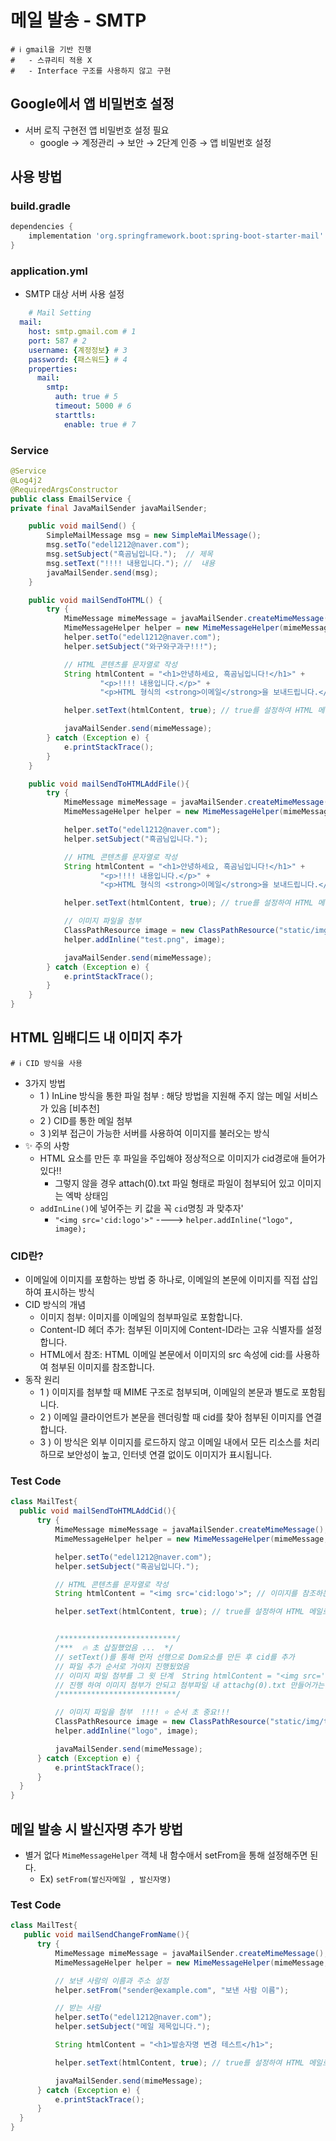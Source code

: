 # 메일 발송 - SMTP

```properties
# ℹ️ gmail을 기반 진행
#   - 스큐리티 적용 X  
#   - Interface 구조를 사용하지 않고 구현  
```

## Google에서 앱 비밀번호 설정
- 서버 로직 구현전 앱 비밀번호 설정 필요
  - google → 계정관리 → 보안 → 2단계 인증 → 앱 비밀번호 설정


## 사용 방법

### build.gradle
```groovy
dependencies {
	implementation 'org.springframework.boot:spring-boot-starter-mail'
}
```

### application.yml
- SMTP 대상 서버 사용 설정
```yaml
    # Mail Setting
  mail:
    host: smtp.gmail.com # 1
    port: 587 # 2
    username: {계정정보} # 3
    password: {패스워드} # 4
    properties:
      mail:
        smtp:
          auth: true # 5
          timeout: 5000 # 6
          starttls:
            enable: true # 7
```


 
### Service
```java
@Service
@Log4j2
@RequiredArgsConstructor
public class EmailService {
private final JavaMailSender javaMailSender;

    public void mailSend() {
        SimpleMailMessage msg = new SimpleMailMessage();
        msg.setTo("edel1212@naver.com");
        msg.setSubject("흑곰님입니다.");  // 제목
        msg.setText("!!!! 내용입니다."); //  내용
        javaMailSender.send(msg);
    }

    public void mailSendToHTML() {
        try {
            MimeMessage mimeMessage = javaMailSender.createMimeMessage();
            MimeMessageHelper helper = new MimeMessageHelper(mimeMessage, "utf-8");
            helper.setTo("edel1212@naver.com");
            helper.setSubject("와구와구과구!!!");

            // HTML 콘텐츠를 문자열로 작성
            String htmlContent = "<h1>안녕하세요, 흑곰님입니다!</h1>" +
                    "<p>!!!! 내용입니다.</p>" +
                    "<p>HTML 형식의 <strong>이메일</strong>을 보내드립니다.</p>";

            helper.setText(htmlContent, true); // true를 설정하여 HTML 메일로 인식하게 함

            javaMailSender.send(mimeMessage);
        } catch (Exception e) {
            e.printStackTrace();
        }
    }

    public void mailSendToHTMLAddFile(){
        try {
            MimeMessage mimeMessage = javaMailSender.createMimeMessage();
            MimeMessageHelper helper = new MimeMessageHelper(mimeMessage, true, "UTF-8"); // multipart 모드 활성화

            helper.setTo("edel1212@naver.com");
            helper.setSubject("흑곰님입니다.");

            // HTML 콘텐츠를 문자열로 작성
            String htmlContent = "<h1>안녕하세요, 흑곰님입니다!</h1>" +
                    "<p>!!!! 내용입니다.</p>" +
                    "<p>HTML 형식의 <strong>이메일</strong>을 보내드립니다.</p>"; // 이미지를 참조하는 HTML 태그

            helper.setText(htmlContent, true); // true를 설정하여 HTML 메일로 인식하게 함

            // 이미지 파일을 첨부
            ClassPathResource image = new ClassPathResource("static/img/test.jpg");
            helper.addInline("test.png", image);

            javaMailSender.send(mimeMessage);
        } catch (Exception e) {
            e.printStackTrace();
        }
    }
}
```


## HTML 임배디드 내 이미지 추가
```properties
# ℹ️ CID 방식을 사용 
```

- 3가지 방법 
  - 1 ) InLine 방식을 통한 파일 첨부 : 해당 방법을 지원해 주지 않는 메일 서비스가 있음 [비추천]
  - 2 ) CID를 통한 메일 첨부
  - 3 )외부 접근이 가능한 서버를 사용하여 이미지를 불러오는 방식
- ✨ 주의 사항
  - HTML 요소를 만든 후 파일을 주입해야 정상적으로 이미지가 cid경로애 들어가 있다!! 
    - 그렇지 않을 경우 attach(0).txt 파일 형태로 파일이 첨부되어 있고 이미지는 엑박 상태임
  - `addInLine()`에 넣어주는 키 값을 꼭 `cid`명칭 과 맞추자'
    - `"<img src='cid:logo'>"`  ----> `helper.addInline("logo", image);`

### CID란?
- 이메일에 이미지를 포함하는 방법 중 하나로, 이메일의 본문에 이미지를 직접 삽입하여 표시하는 방식
- CID 방식의 개념
  - 이미지 첨부: 이미지를 이메일의 첨부파일로 포함합니다.
  - Content-ID 헤더 추가: 첨부된 이미지에 Content-ID라는 고유 식별자를 설정합니다.
  - HTML에서 참조: HTML 이메일 본문에서 이미지의 src 속성에 cid:<Content-ID>를 사용하여 첨부된 이미지를 참조합니다.
- 동작 원리
  - 1 )	이미지를 첨부할 때 MIME 구조로 첨부되며, 이메일의 본문과 별도로 포함됩니다.
  - 2 )	이메일 클라이언트가 본문을 렌더링할 때 cid를 찾아 첨부된 이미지를 연결합니다.
  - 3 ) 이 방식은 외부 이미지를 로드하지 않고 이메일 내에서 모든 리소스를 처리하므로 보안성이 높고, 인터넷 연결 없이도 이미지가 표시됩니다.

### Test Code
```java
class MailTest{
  public void mailSendToHTMLAddCid(){
      try {
          MimeMessage mimeMessage = javaMailSender.createMimeMessage();
          MimeMessageHelper helper = new MimeMessageHelper(mimeMessage, true, "UTF-8"); // multipart 모드 활성화

          helper.setTo("edel1212@naver.com");
          helper.setSubject("흑곰님입니다.");

          // HTML 콘텐츠를 문자열로 작성
          String htmlContent = "<img src='cid:logo'>"; // 이미지를 참조하는 HTML 태그

          helper.setText(htmlContent, true); // true를 설정하여 HTML 메일로 인식하게 함


          /**************************/
          /***  🔥 초 삽질했었음 ...  */
          // setText()를 통해 먼저 선행으로 Dom요소를 만든 후 cid를 추가
          // 파일 추가 순서로 가야지 진행됬었음
          // 이미지 파일 첨부를 그 윗 단계  String htmlContent = "<img src='cid:logo'>"; 이전 에서
          // 진행 하여 이미지 첨부가 안되고 첨부파일 내 attachg(0).txt 만들어가는 이슈가 있었다 ..
          /**************************/

          // 이미지 파일을 첨부  !!!! ⭐ 순서 초 중요!!!
          ClassPathResource image = new ClassPathResource("static/img/test.jpg");
          helper.addInline("logo", image);

          javaMailSender.send(mimeMessage);
      } catch (Exception e) {
          e.printStackTrace();
      }
  }
}
```

## 메일 발송 시 발신자명 추가 방법
- 별거 없다 `MimeMessageHelper` 객체 내 함수애서 setFrom을 통해 설정해주면 된다.
  - Ex) `setFrom(발신자메일 , 발신자명)`
### Test Code
```java
class MailTest{
   public void mailSendChangeFromName(){
      try {
          MimeMessage mimeMessage = javaMailSender.createMimeMessage();
          MimeMessageHelper helper = new MimeMessageHelper(mimeMessage, "utf-8");

          // 보낸 사람의 이름과 주소 설정
          helper.setFrom("sender@example.com", "보낸 사람 이름");

          // 받는 사람
          helper.setTo("edel1212@naver.com");
          helper.setSubject("메일 제목입니다.");

          String htmlContent = "<h1>발송자명 변경 테스트</h1>";

          helper.setText(htmlContent, true); // true를 설정하여 HTML 메일로 인식하게 함

          javaMailSender.send(mimeMessage);
      } catch (Exception e) {
          e.printStackTrace();
      }
  }
}
```
  

